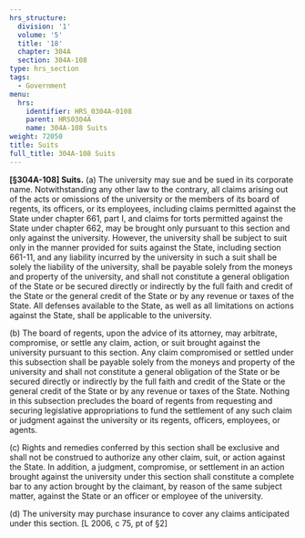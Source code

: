 ```yaml
---
hrs_structure:
  division: '1'
  volume: '5'
  title: '18'
  chapter: 304A
  section: 304A-108
type: hrs_section
tags:
  - Government
menu:
  hrs:
    identifier: HRS_0304A-0108
    parent: HRS0304A
    name: 304A-108 Suits
weight: 72050
title: Suits
full_title: 304A-108 Suits
---
```

**[§304A-108] Suits.** (a) The university may sue and be sued in its corporate name. Notwithstanding any other law to the contrary, all claims arising out of the acts or omissions of the university or the members of its board of regents, its officers, or its employees, including claims permitted against the State under chapter 661, part I, and claims for torts permitted against the State under chapter 662, may be brought only pursuant to this section and only against the university. However, the university shall be subject to suit only in the manner provided for suits against the State, including section 661-11, and any liability incurred by the university in such a suit shall be solely the liability of the university, shall be payable solely from the moneys and property of the university, and shall not constitute a general obligation of the State or be secured directly or indirectly by the full faith and credit of the State or the general credit of the State or by any revenue or taxes of the State. All defenses available to the State, as well as all limitations on actions against the State, shall be applicable to the university.

(b) The board of regents, upon the advice of its attorney, may arbitrate, compromise, or settle any claim, action, or suit brought against the university pursuant to this section. Any claim compromised or settled under this subsection shall be payable solely from the moneys and property of the university and shall not constitute a general obligation of the State or be secured directly or indirectly by the full faith and credit of the State or the general credit of the State or by any revenue or taxes of the State. Nothing in this subsection precludes the board of regents from requesting and securing legislative appropriations to fund the settlement of any such claim or judgment against the university or its regents, officers, employees, or agents.

(c) Rights and remedies conferred by this section shall be exclusive and shall not be construed to authorize any other claim, suit, or action against the State. In addition, a judgment, compromise, or settlement in an action brought against the university under this section shall constitute a complete bar to any action brought by the claimant, by reason of the same subject matter, against the State or an officer or employee of the university.

(d) The university may purchase insurance to cover any claims anticipated under this section. [L 2006, c 75, pt of §2]